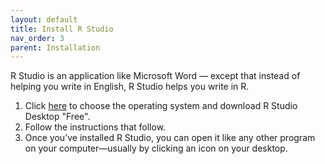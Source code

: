 ```yaml
---
layout: default
title: Install R Studio
nav_order: 3
parent: Installation
---
```


R Studio is an application like Microsoft Word — except that instead of helping you write in English, R Studio helps you write in R.

1. Click [here](https://rstudio.com/products/rstudio/download/) to choose the operating system and download R Studio Desktop "Free". 
1. Follow the instructions that follow.
1. Once you’ve installed R Studio, you can open it like any other program on your computer—usually by clicking an icon on your desktop.